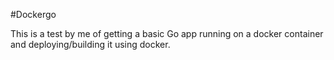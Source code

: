 #Dockergo

This is a test by me of getting a basic Go app running on a docker container
and deploying/building it using docker.